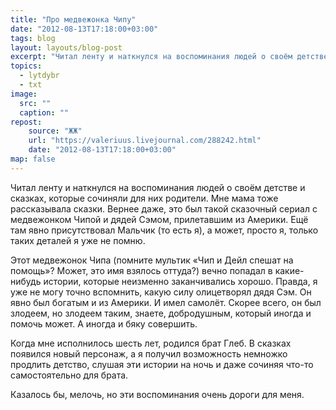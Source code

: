```yaml
---
title: "Про медвежонка Чипу"
date: "2012-08-13T17:18:00+03:00"
tags: blog
layout: layouts/blog-post
excerpt: "Читал ленту и наткнулся на воспоминания людей о своём детстве и сказках, которые сочиняли для них родители. Мне мама тоже рассказывала сказки..."
topics:
  - lytdybr
  - txt
image:
  src: ""
  caption: ""
repost:
    source: "ЖЖ"
    url: "https://valeriuus.livejournal.com/288242.html"
    date: "2012-08-13T17:18:00+03:00"
map: false
---
```


Читал ленту и наткнулся на воспоминания людей о своём детстве и сказках, которые сочиняли для них родители. Мне мама тоже рассказывала сказки. Вернее даже, это был такой сказочный сериал с медвежонком Чипой и дядей Сэмом, прилетавшим из Америки. Ещё там явно присутствовал Мальчик (то есть я), а может, просто я, только таких деталей я уже не помню.  
  
Этот медвежонок Чипа (помните мультик «Чип и Дейл спешат на помощь»? Может, это имя взялось оттуда?) вечно попадал в какие-нибудь истории, которые неизменно заканчивались хорошо. Правда, я уже не могу точно вспомнить, какую силу олицетворял дядя Сэм. Он явно был богатым и из Америки. И имел самолёт. Скорее всего, он был злодеем, но злодеем таким, знаете, добродушным, который иногда и помочь может. А иногда и бяку совершить.  
  
Когда мне исполнилось шесть лет, родился брат Глеб. В сказках появился новый персонаж, а я получил возможность немножко продлить детство, слушая эти истории на ночь и даже сочиняя что-то самостоятельно для брата.  
  
Казалось бы, мелочь, но эти воспоминания очень дороги для меня.
